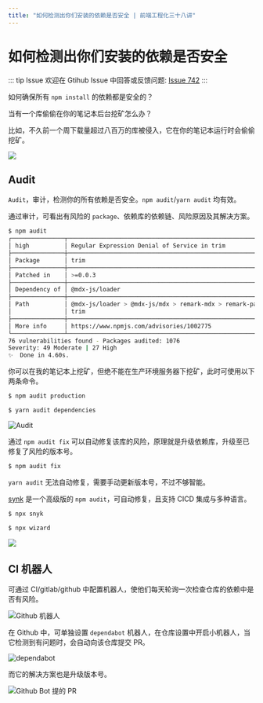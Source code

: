 ```yaml
---
title: "如何检测出你们安装的依赖是否安全 | 前端工程化三十八讲"
---
```


# 如何检测出你们安装的依赖是否安全

::: tip Issue
欢迎在 Gtihub Issue 中回答或反馈问题: [Issue 742](https://github.com/shfshanyue/Daily-Question/issues/742)
:::

如何确保所有 `npm install` 的依赖都是安全的？

当有一个库偷偷在你的笔记本后台挖矿怎么办？

比如，不久前一个周下载量超过八百万的库被侵入，它在你的笔记本运行时会偷偷挖矿。

![](https://cdn.jsdelivr.net/gh/shfshanyue/assets/2021-11-03/clipboard-0833.d9da75.webp)

## Audit

`Audit`，审计，检测你的所有依赖是否安全。`npm audit`/`yarn audit` 均有效。

通过审计，可看出有风险的 `package`、依赖库的依赖链、风险原因及其解决方案。

```bash
$ npm audit
┌───────────────┬──────────────────────────────────────────────────────────────┐
│ high          │ Regular Expression Denial of Service in trim                 │
├───────────────┼──────────────────────────────────────────────────────────────┤
│ Package       │ trim                                                         │
├───────────────┼──────────────────────────────────────────────────────────────┤
│ Patched in    │ >=0.0.3                                                      │
├───────────────┼──────────────────────────────────────────────────────────────┤
│ Dependency of │ @mdx-js/loader                                               │
├───────────────┼──────────────────────────────────────────────────────────────┤
│ Path          │ @mdx-js/loader > @mdx-js/mdx > remark-mdx > remark-parse >   │
│               │ trim                                                         │
├───────────────┼──────────────────────────────────────────────────────────────┤
│ More info     │ https://www.npmjs.com/advisories/1002775                     │
└───────────────┴──────────────────────────────────────────────────────────────┘
76 vulnerabilities found - Packages audited: 1076
Severity: 49 Moderate | 27 High
✨  Done in 4.60s.
```

你可以在我的笔记本上挖矿，但绝不能在生产环境服务器下挖矿，此时可使用以下两条命令。

```bash
$ npm audit production

$ yarn audit dependencies
```

![Audit](https://cdn.jsdelivr.net/gh/shfshanyue/assets/2021-11-03/clipboard-1904.f4c916.webp)

通过 `npm audit fix` 可以自动修复该库的风险，原理就是升级依赖库，升级至已修复了风险的版本号。

```bash
$ npm audit fix
```

`yarn audit` 无法自动修复，需要手动更新版本号，不过不够智能。

[synk](https://snyk.io/) 是一个高级版的 `npm audit`，可自动修复，且支持 CICD 集成与多种语言。

```bash
$ npx snyk

$ npx wizard
```

![](https://cdn.jsdelivr.net/gh/shfshanyue/assets/2021-11-03/clipboard-1409.96de76.webp)

## CI 机器人

可通过 CI/gitlab/github 中配置机器人，使他们每天轮询一次检查仓库的依赖中是否有风险。

![Github 机器人](https://cdn.jsdelivr.net/gh/shfshanyue/assets/2021-11-03/clipboard-4186.0dac46.webp)

在 Github 中，可单独设置 `dependabot` 机器人，在仓库设置中开启小机器人，当它检测到有问题时，会自动向该仓库提交 PR。

![dependabot](https://cdn.jsdelivr.net/gh/shfshanyue/assets/2021-11-03/clipboard-6581.08f1c2.webp)

而它的解决方案也是升级版本号。

![Github Bot 提的 PR](https://cdn.jsdelivr.net/gh/shfshanyue/assets/2021-11-03/clipboard-8617.e80863.webp)
